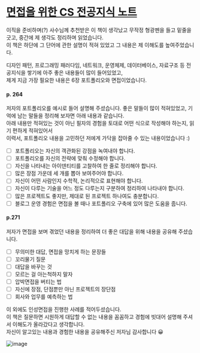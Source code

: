 # [면접을 위한 CS 전공지식 노트](http://www.kyobobook.co.kr/product/detailViewKor.laf?barcode=9791165219529#review)

이직을 준비하며(?) 사수님께 추천받은 이 책이 생각났고 무작정 형광펜을 들고 밑줄을 긋고, 중간에 제 생각도 정리하며 읽었습니다. <br />
이 책은 하단에 그 단어에 관한 설명이 적혀 있었고 그 내용은 제 이해도를 높여주었습니다.

디자인 패턴, 프로그래밍 패러다임, 네트워크, 운영체제, 데이터베이스, 자료구조 등 전공지식을 쌓기에 아주 좋은 내용들이 많이 들어있었고,<br />
제게 지금 가장 필요한 내용은 6장 포트폴리오와 면접이었습니다.

#### p. 264
저자의 포트폴리오를 예시로 들어 설명해 주셨습니다. 좋은 말들이 많이 적혀있었고, 기억에 남는 말들을 정리해 보자면 아래 내용과 같습니다. <br />
아래 내용만 적혀있는 것이 아닌 필자의 경험을 토대로 어떤 식으로 작성해야 하는지, 읽기 편하게 적혀있어서 <br />
이력서, 포트폴리오 내용을 고민하던 저에게 가닥을 잡아줄 수 있는 내용이었습니다 :)<br />
- [ ] 포트폴리오는 자신의 객관화된 강점을 녹여내야 합니다.
- [ ] 포트폴리오를 자신의 전략에 맞춰 수정해야 합니다.
- [ ] 자신을 나타내는 아이덴티티를 고찰하여 한 줄로 정리해야 합니다.
- [ ] 많은 장점 가운데 세 개를 뽑아 보여주어야 합니다.
- [ ] 자신이 어떤 사람인지 수학적, 논리적으로 표현해야 합니다.
- [ ] 자신이 다루는 기술을 어느 정도 다루는지 구분하여 정리하여 나타내야 합니다.
- [ ] 많은 프로젝트도 좋지만, 제대로 된 프로젝트 하나여도 충분합니다.
- [ ] 블로그 운영 경험은 면접을 볼 때나 포트폴리오 구축에 있어 많은 도움을 줍니다.

#### p.271
저자가 면접을 보며 겪었던 내용을 정리하여 더 좋은 대답을 위해 내용을 공유해 주셨습니다.
- [ ] 무의미한 대답, 면접을 망치게 하는 문장들
- [ ] 꼬리물기 질문
- [ ] 대답을 바꾸는 것
- [ ] 모르는 걸 아는척하지 말자
- [ ] 압박면접을 버티는 법
- [ ] 자신에 장점, 단점뿐만 아닌 프로젝트의 장단점
- [ ] 회사와 업무를 예측하는 법

이 외에도 인성면접을 진행한 사례를 적어두셨습니다. <br />
이 책은 질문하면 시원하게 대답할 수 없는 내용을 꼼꼼하고 경험에 빗대어 설명해 주셔서 이해도가 올라갔다고 생각합니다.<br />
자신이 알고있는 내용과 경험한 내용을 공유해주신 저자님 감사합니다 😀

![image](https://user-images.githubusercontent.com/101608868/176372860-d8f8bfac-d7e2-4ffe-ad08-0814f6933ff3.png)
